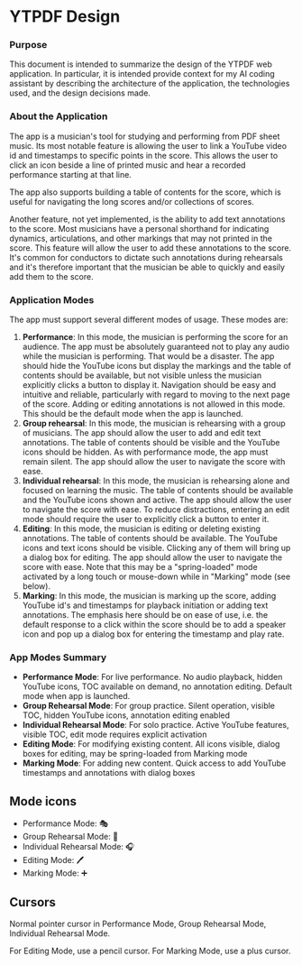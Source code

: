 # YTPDF Design

### Purpose
This document is intended to summarize the design of the YTPDF web application.  In particular, it is intended provide context for my AI coding assistant by describing the architecture of the application, the technologies used, and the design decisions made.

### About the Application
The app is a musician's tool for studying and performing from PDF sheet music.  Its most notable feature is allowing the user to link a YouTube video id and timestamps to specific points in the score.  This allows the user to click an icon beside a line of printed music and hear a recorded performance starting at that line. 

The app also supports building a table of contents for the score, which is useful for navigating the long scores and/or collections of scores. 

Another feature, not yet implemented, is the ability to add text annotations to the score.  Most musicians have a personal shorthand for indicating dynamics, articulations, and other markings that may not printed in the score.  This feature will allow the user to add these annotations to the score. It's common for conductors to dictate such annotations during rehearsals and it's therefore important that the musician be able to quickly and easily add them to the score.

### Application Modes
The app must support several different modes of usage.  These modes are:
1. **Performance**: In this mode, the musician is performing the score for an audience. The app must be absolutely guaranteed not to play any audio while the musician is performing. That would be a disaster. The app should hide the YouTube icons but display the markings and the table of contents should be available, but not visible unless the musician explicitly clicks a button to display it. Navigation should be easy and intuitive and reliable, particularly with regard to moving to the next page of the score.
Adding or editing annotations is not allowed in this mode. This should be the default mode when the app is launched.
2. **Group rehearsal**: In this mode, the musician is rehearsing with a group of musicians.  The app should allow the user to add and edit text annotations.  The table of contents should be visible and the YouTube icons should be hidden. As with performance mode, the app must remain silent. The app should allow the user to navigate the score with ease.
3. **Individual rehearsal**: In this mode, the musician is rehearsing alone and focused on learning the music. The table of contents should be available and the YouTube icons shown and active.  The app should allow the user to navigate the score with ease. To reduce distractions, entering an edit mode should require the user to explicitly click a button to enter it.
4. **Editing**: In this mode, the musician is editing or deleting existing annotations.  The table of contents should be available. The YouTube icons and text icons should be visible. Clicking any of them will bring up a dialog box for editing.  The app should allow the user to navigate the score with ease. Note that this may be a "spring-loaded" mode activated by a long touch or mouse-down while in "Marking" mode (see below).
5. **Marking**: In this mode, the musician is marking up the score, adding YouTube id's and timestamps for playback initiation or adding text annotations. The emphasis here should be on ease of use, i.e. the default response to a click within the score should be to add a speaker icon and pop up a dialog box for entering the timestamp and play rate.

### App Modes Summary

- **Performance Mode**: For live performance. No audio playback, hidden YouTube icons, TOC available on demand, no annotation editing. Default mode when app is launched.
- **Group Rehearsal Mode**: For group practice. Silent operation, visible TOC, hidden YouTube icons, annotation editing enabled
- **Individual Rehearsal Mode**: For solo practice. Active YouTube features, visible TOC, edit mode requires explicit activation
- **Editing Mode**: For modifying existing content. All icons visible, dialog boxes for editing, may be spring-loaded from Marking mode
- **Marking Mode**: For adding new content. Quick access to add YouTube timestamps and annotations with dialog boxes

## Mode icons
- Performance Mode: 🎭
- Group Rehearsal Mode: 👥
- Individual Rehearsal Mode: 🎧
- Editing Mode: 🖊️
- Marking Mode: ➕

## Cursors
Normal pointer cursor in Performance Mode, Group Rehearsal Mode, Individual Rehearsal Mode.

For Editing Mode, use a pencil cursor.
For Marking Mode, use a plus cursor.